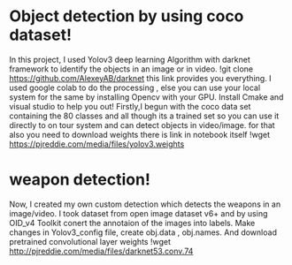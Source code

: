 # Object detection by using coco dataset!
In this project, I used Yolov3 deep learning Algorithm with darknet framework to identify the objects in an image or in video.
!git clone https://github.com/AlexeyAB/darknet this link provides you everything.
I used google colab to do the processing , else you can use your local system for the same by installing Opencv with your GPU. Install Cmake and visual studio to help you out!
Firstly,I begun with the coco data set containing the 80 classes and all though its a trained set so you can use it directly to on tour system and can detect objects in video/image.
for that also you need to download weights there is link in notebook itself 
!wget https://pjreddie.com/media/files/yolov3.weights

# weapon detection!
Now, I created my own custom detection which detects the weapons in an image/video.
I took dataset from open image dataset v6+ and by using OID_v4 Toolkit conert the annotaion of the images into labels.
Make changes in Yolov3_config file, create obj.data , obj.names.
And download pretrained convolutional layer weights
!wget http://pjreddie.com/media/files/darknet53.conv.74
